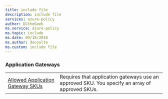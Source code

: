 ```yaml
---
title: include file
description: include file
services: azure-policy
author: DCtheGeek
ms.service: azure-policy
ms.topic: include
ms.date: 09/18/2018
ms.author: dacoulte
ms.custom: include file
---
```


### Application Gateways

|  |  |
|---------|---------|
| [Allowed Application Gateway SKUs](../articles/governance/policy/samples/allowed-app-gate-sku.md) | Requires that application gateways use an approved SKU. You specify an array of approved SKUs. |